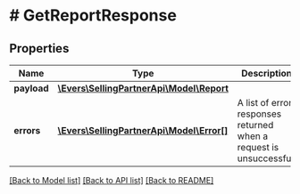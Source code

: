 # # GetReportResponse

## Properties

Name | Type | Description | Notes
------------ | ------------- | ------------- | -------------
**payload** | [**\Evers\SellingPartnerApi\Model\Report**](Report.md) |  | [optional]
**errors** | [**\Evers\SellingPartnerApi\Model\Error[]**](Error.md) | A list of error responses returned when a request is unsuccessful. | [optional]

[[Back to Model list]](../../README.md#models) [[Back to API list]](../../README.md#endpoints) [[Back to README]](../../README.md)
